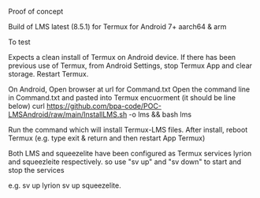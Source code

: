 Proof of concept

Build of LMS latest (8.5.1) for Termux for Android 7+ aarch64 & arm

To test 

Expects a clean install of Termux on Android device. If there has been previous use of Termux, from Android Settings, stop Termux App and clear storage. Restart Termux.

On Android, Open browser at url for Command.txt 
Open the command line in Command.txt and pasted into Termux encuorment (it should be line below)
curl https://github.com/bpa-code/POC-LMSAndroid/raw/main/InstallLMS.sh -o lms && bash lms

Run the command which will install Termux-LMS files.
After install, reboot Termux (e.g. type exit & return and then restart App Termux)

Both LMS and squeezelite have been configured as Termux services lyrion and squeezleite respectively.
so use "sv up" and "sv down" to start and stop the services

e.g. 
sv up lyrion
sv up squeezelite.








